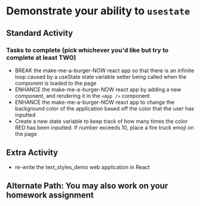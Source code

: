 # Demonstrate your ability to `usestate`

## Standard Activity
### Tasks to complete (pick whichever you'd like but try to complete at least TWO)
* BREAK the make-me-a-burger-NOW react app so that there is an infinite loop caused by a useState state variable setter being called when the component is loaded to the page
* ENHANCE the make-me-a-burger-NOW react app by adding a new component, and rendering it in the `<App />` component
* ENHANCE the make-me-a-burger-NOW react app to change the background color of the application based off the color that the user has inputted
* Create a new state variable to keep track of how many times the color RED has been inputted. If number exceeds 10, place a fire truck emoji on the page

## Extra Activity
* re-write the text_styles_demo web application in React

## Alternate Path: You may also work on your homework assignment